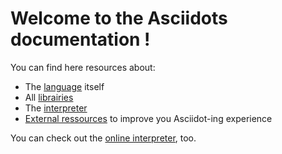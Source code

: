 # Welcome to the Asciidots documentation !

You can find here resources about:
- The [language](docs/language.md) itself
- All [librairies](docs/libs/index.md)
- The [interpreter](docs/interpreter.md)
- [External ressources](docs/ressources.md) to improve you Asciidot-ing experience

You can check out the [online interpreter](demo.html), too.
